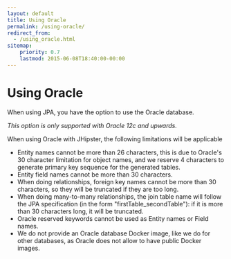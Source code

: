 ```yaml
---
layout: default
title: Using Oracle
permalink: /using-oracle/
redirect_from:
  - /using_oracle.html
sitemap:
    priority: 0.7
    lastmod: 2015-06-08T18:40:00-00:00
---
```


# <i class="fa fa-database"></i> Using Oracle

When using JPA, you have the option to use the Oracle database.

_This option is only supported with Oracle 12c and upwards._

When using Oracle with JHipster, the following limitations will be applicable

- Entity names cannot be more than 26 characters, this is due to Oracle's 30 character limitation for object names, and we reserve 4 characters to generate primary key sequence for the generated tables.
- Entity field names cannot be more than 30 characters.
- When doing relationships, foreign key names cannot be more than 30 characters, so they will be truncated if they are too long.
- When doing many-to-many relationships, the join table name will follow the JPA specification (in the form "firstTable_secondTable"): if it is more than 30 characters long, it will be truncated.
- Oracle reserved keywords cannot be used as Entity names or Field names.
- We do not provide an Oracle database Docker image, like we do for other databases, as Oracle does not allow to have public Docker images.

<br/><br/><br/><br/><br/><br/><br/><br/><br/><br/>
